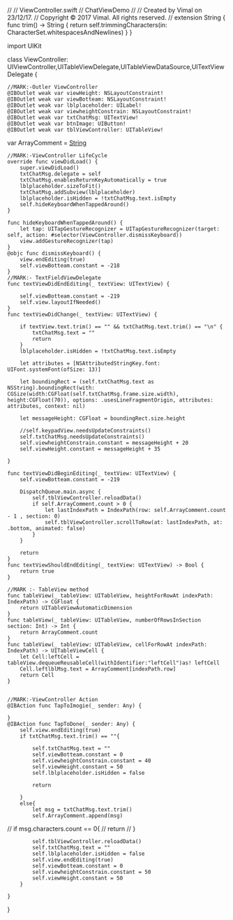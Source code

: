 //
//  ViewController.swift
//  ChatViewDemo
//
//  Created by Vimal on 23/12/17.
//  Copyright © 2017 Vimal. All rights reserved.
//
extension String {
    func trim() -> String {
        return self.trimmingCharacters(in: CharacterSet.whitespacesAndNewlines)
    }
}


import UIKit

class ViewController: UIViewController,UITableViewDelegate,UITableViewDataSource,UITextViewDelegate {

    
    //MARK:-Outler ViewController
    @IBOutlet weak var viewHeight: NSLayoutConstraint!
    @IBOutlet weak var viewBotteam: NSLayoutConstraint!
    @IBOutlet weak var lblplaceholder: UILabel!
    @IBOutlet weak var viewheightConstrain: NSLayoutConstraint!
    @IBOutlet weak var txtChatMsg: UITextView!
    @IBOutlet weak var btnImage: UIButton!
    @IBOutlet weak var tblViewController: UITableView!
   var ArrayComment = [String]()
    
    //MARK:-ViewController LifeCycle
    override func viewDidLoad() {
        super.viewDidLoad()
        txtChatMsg.delegate = self
        txtChatMsg.enablesReturnKeyAutomatically = true
        lblplaceholder.sizeToFit()
        txtChatMsg.addSubview(lblplaceholder)
        lblplaceholder.isHidden = !txtChatMsg.text.isEmpty
        self.hideKeyboardWhenTappedAround()
    }
    
    func hideKeyboardWhenTappedAround() {
        let tap: UITapGestureRecognizer = UITapGestureRecognizer(target: self, action: #selector(ViewController.dismissKeyboard))
        view.addGestureRecognizer(tap)
    }
    @objc func dismissKeyboard() {
        view.endEditing(true)
        self.viewBotteam.constant = -218
    }
    //MARK:- TextFieldViewDelegate
    func textViewDidEndEditing(_ textView: UITextView) {

        self.viewBotteam.constant = -219
        self.view.layoutIfNeeded()
    }
    func textViewDidChange(_ textView: UITextView) {
        
        if textView.text.trim() == "" && txtChatMsg.text.trim() == "\n" {
            txtChatMsg.text = ""
            return
        }
        lblplaceholder.isHidden = !txtChatMsg.text.isEmpty
        
        let attributes = [NSAttributedStringKey.font: UIFont.systemFont(ofSize: 13)]
        
        let boundingRect = (self.txtChatMsg.text as NSString).boundingRect(with: CGSize(width:CGFloat(self.txtChatMsg.frame.size.width), height:CGFloat(70)), options: .usesLineFragmentOrigin, attributes: attributes, context: nil)
        
        let messageHeight: CGFloat = boundingRect.size.height
        
        //self.keypadView.needsUpdateConstraints()
        self.txtChatMsg.needsUpdateConstraints()
        self.viewheightConstrain.constant = messageHeight + 20
        self.viewHeight.constant = messageHeight + 35
        
    }
    
    func textViewDidBeginEditing(_ textView: UITextView) {
        self.viewBotteam.constant = -219
        
        DispatchQueue.main.async {
            self.tblViewController.reloadData()
            if self.ArrayComment.count > 0 {
                let lastIndexPath = IndexPath(row: self.ArrayComment.count - 1 , section: 0)
                self.tblViewController.scrollToRow(at: lastIndexPath, at: .bottom, animated: false)
            }
        }
        
        return
    }
    func textViewShouldEndEditing(_ textView: UITextView) -> Bool {
        return true
    }
    
    //MARK :- TableView method
    func tableView(_ tableView: UITableView, heightForRowAt indexPath: IndexPath) -> CGFloat {
        return UITableViewAutomaticDimension
    }
    func tableView(_ tableView: UITableView, numberOfRowsInSection section: Int) -> Int {
        return ArrayComment.count
    }
    func tableView(_ tableView: UITableView, cellForRowAt indexPath: IndexPath) -> UITableViewCell {
        let Cell:leftCell = tableView.dequeueReusableCell(withIdentifier:"leftCell")as! leftCell
        Cell.leftlblMsg.text = ArrayComment[indexPath.row]
        return Cell
    }
    
    
    //MARK:-ViewController Action
    @IBAction func TapToImogie(_ sender: Any) {
        
    }
    @IBAction func TapToDone(_ sender: Any) {
        self.view.endEditing(true)
        if txtChatMsg.text.trim() == ""{
            
            self.txtChatMsg.text = ""
            self.viewBotteam.constant = 0
            self.viewheightConstrain.constant = 40
            self.viewHeight.constant = 50
            self.lblplaceholder.isHidden = false
            
            return
            
        }
        else{
            let msg = txtChatMsg.text.trim()
            self.ArrayComment.append(msg)
//            if msg.characters.count == 0{
//                return
//            }
           
            self.tblViewController.reloadData()
            self.txtChatMsg.text = ""
            self.lblplaceholder.isHidden = false
            self.view.endEditing(true)
            self.viewBotteam.constant = 0
            self.viewheightConstrain.constant = 50
            self.viewHeight.constant = 50
        }
       
    }
    
}


